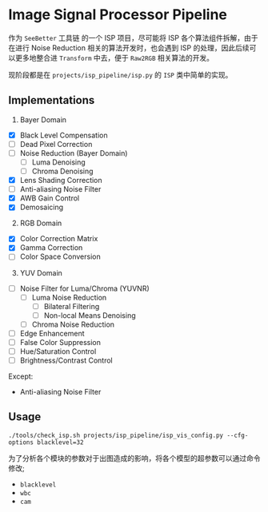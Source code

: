 # Image Signal Processor Pipeline

作为 `SeeBetter` 工具链 的一个 ISP 项目，尽可能将 ISP 各个算法组件拆解，由于在进行 Noise Reduction 相关的算法开发时，也会遇到 ISP 的处理，因此后续可以更多地整合进 `Transform` 中去，便于 `Raw2RGB` 相关算法的开发。

现阶段都是在 `projects/isp_pipeline/isp.py` 的 `ISP` 类中简单的实现。

## Implementations

1. Bayer Domain

- [x] Black Level Compensation
- [ ] Dead Pixel Correction
- [ ] Noise Reduction (Bayer Domain)
  - [ ] Luma Denoising
  - [ ] Chroma Denoising
- [x] Lens Shading Correction
- [ ] Anti-aliasing Noise Filter
- [x] AWB Gain Control
- [x] Demosaicing

2. RGB Domain

- [x] Color Correction Matrix
- [x] Gamma Correction
- [ ] Color Space Conversion

3. YUV Domain

- [ ] Noise Filter for Luma/Chroma (YUVNR)
  - [ ] Luma Noise Reduction
    - [ ] Bilateral Filtering
    - [ ] Non-local Means Denoising
  - [ ] Chroma Noise Reduction
- [ ] Edge Enhancement
- [ ] False Color Suppression
- [ ] Hue/Saturation Control
- [ ] Brightness/Contrast Control

Except:

- Anti-aliasing Noise Filter

## Usage

```shell
./tools/check_isp.sh projects/isp_pipeline/isp_vis_config.py --cfg-options blacklevel=32
```

为了分析各个模块的参数对于出图造成的影响，将各个模型的超参数可以通过命令修改;

- `blacklevel`
- `wbc`
- `cam`
